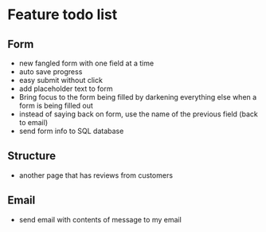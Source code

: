 # Feature todo list

## Form

* new fangled form with one field at a time
* auto save progress
* easy submit without click
* add placeholder text to form
* Bring focus to the form being filled by darkening everything else when a form is being filled out
* instead of saying back on form, use the name of the previous field (back to email)
* send form info to SQL database

## Structure

* another page that has reviews from customers

## Email

* send email with contents of message to my email